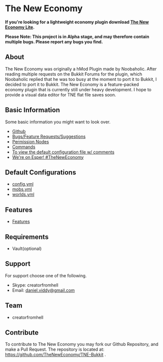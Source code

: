 The New Economy
=============
**If you're looking for a lightweight economy plugin download [The New Economy Lite](http://dev.bukkit.org/bukkit-plugins/tnelite/).**  

**Please Note: This project is in Alpha stage, and may therefore contain multiple bugs. Please report any bugs you find.**  

About
----------
The New Economy was originally a hMod Plugin made by Noobaholic. After reading multiple requests on the Bukkit Forums for the plugin, which Noobaholic replied that he was too busy at the moment to port it to Bukkit, I decided to port it to Bukkit. The New Economy is a feature-packed economy plugin that is currently still under heavy development. I hope to provide a visual data editor for TNE flat file saves soon.  

Basic Information
----------
Some basic information you might want to look over.
- [Github](https://github.com/TheNewEconomy/TNE-Bukkit)
- [Bugs/Feature Requests/Suggestions](https://github.com/TheNewEconomy/TNE-Bukkit/issues)
- [Permission Nodes](https://creatorfromhell.com/wiki/TheNewEconomy/Permissions/)
- [Commands](https://creatorfromhell.com/wiki/TheNewEconomy/Commands/)
- [To view the default configuration file w/ comments](http://paste.ubuntu.com/6885962/)
- [We're on Esper! #TheNewEconomy](http://chat.mibbit.com/?server=irc.esper.net&channel=%23TheNewEconomy)

Default Configurations
----------
- [config.yml](https://github.com/TheNewEconomy/TNE-Bukkit/blob/master/config.yml)
- [mobs.yml](https://github.com/TheNewEconomy/TNE-Bukkit/blob/master/mobs.yml)
- [worlds.yml](https://github.com/TheNewEconomy/TNE-Bukkit/blob/master/worlds.yml)

Features
----------
- [Features](https://creatorfromhell.com/wiki/TheNewEconomy/Features/) 

Requirements
----------
- Vault(optional)  

Support
----------
For support choose one of the following.

- Skype: creatorfromhell
- Email: daniel.viddy@gmail.com  

Team
----------
- creatorfromhell  

Contribute
----------
To contribute to The New Economy you may fork our Github Repository, and make a Pull Request. The repository is located at: https://github.com/TheNewEconomy/TNE-Bukkit .
